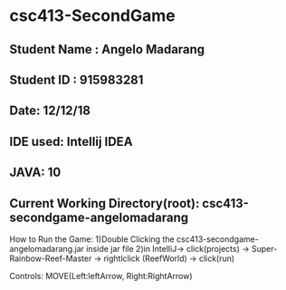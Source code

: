 # csc413-SecondGame

## Student Name : Angelo Madarang
## Student ID : 915983281
## Date: 12/12/18
## IDE used: Intellij IDEA
## JAVA: 10
## Current Working Directory(root): csc413-secondgame-angelomadarang

How to Run the Game: 
1)Double Clicking the csc413-secondgame-angelomadarang.jar inside jar file
2)in IntelliJ-> click(projects) -> Super-Rainbow-Reef-Master -> rightlclick (ReefWorld) -> click(run)                  

Controls:
MOVE(Left:leftArrow, Right:RightArrow)


